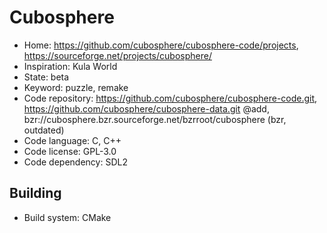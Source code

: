 # Cubosphere

- Home: https://github.com/cubosphere/cubosphere-code/projects, https://sourceforge.net/projects/cubosphere/
- Inspiration: Kula World
- State: beta
- Keyword: puzzle, remake
- Code repository: https://github.com/cubosphere/cubosphere-code.git, https://github.com/cubosphere/cubosphere-data.git @add, bzr://cubosphere.bzr.sourceforge.net/bzrroot/cubosphere (bzr, outdated)
- Code language: C, C++
- Code license: GPL-3.0
- Code dependency: SDL2

## Building

- Build system: CMake
